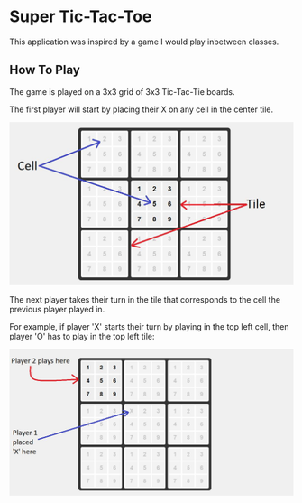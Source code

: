﻿# Super Tic-Tac-Toe

This application was inspired by a game I would play inbetween classes.

## How To Play

The game is played on a 3x3 grid of 3x3 Tic-Tac-Tie boards.

The first player will start by placing their X on any cell in the center tile.

![Example1](./images/for_ttt.JPG)


The next player takes their turn in the tile that corresponds to the cell the previous player played in.

For example, if player 'X' starts their turn by playing in the top left cell, then player 'O' has to play in the top left tile:


![Example2](./images/for_ttt2.JPG)


